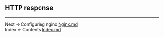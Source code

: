 ## HTTP response

___
Next => Configuring nginx [Nginx.md](https://github.com/tryteex/tiny-web/blob/main/doc/Nginx.md)  
Index => Contents [Index.md](https://github.com/tryteex/tiny-web/blob/main/doc/Index.md)  